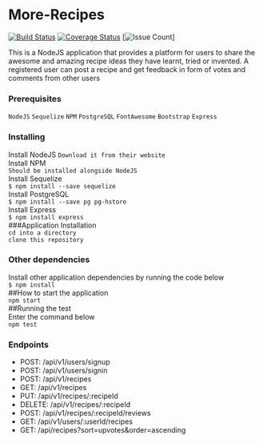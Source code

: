 # More-Recipes

[![Build Status](https://travis-ci.org/Adekunle24/more-recipes.svg?branch=develop)](https://travis-ci.org/Adekunle24/more-recipes)
[![Coverage Status](https://coveralls.io/repos/github/Adekunle24/more-recipes/badge.svg?branch=develop)](https://coveralls.io/github/Adekunle24/more-recipes?branch=develop)
[![Issue Count](https://codeclimate.com/github/Adekunle24/more-recipes/badges/issue_count.svg)]

 This is a NodeJS application that provides a platform for users to share the awesome and amazing recipe ideas they have learnt, tried or invented. A registered user can post a recipe and get feedback in form of votes and comments from other users
 ### Prerequisites
 ```NodeJS```
 ```Sequelize```
 ```NPM```
 ```PostgreSQL```
 ```FontAwesome```
 ```Bootstrap```
 ```Express```
 ### Installing  
Install NodeJS
```Download it from their website```  
Install NPM  
```Should be installed alongside NodeJS```  
Install Sequelize  
```$ npm install --save sequelize```  
Install PostgreSQL  
```$ npm install --save pg pg-hstore```  
Install Express  
```$ npm install express```  
###Application Installation  
```cd into a directory```  
```clone this repository```  
### Other dependencies  
Install other application dependencies by running the code below  
```$ npm install```  
##How to start the application  
```npm start```  
##Running the test  
Enter the command below  
```npm test```  
### Endpoints
* POST: /api/v1/users/signup
* POST: /api/v1/users/signin
* POST: /api/v1/recipes
* GET: /api/v1/recipes
* PUT: /api/v1/recipes/:recipeId
* DELETE: /api/v1/recipes/:recipeId
* POST: /api/v1/recipes/:recipeId/reviews
* GET: /api/v1/users/:userId/recipes
* GET: /api/recipes?sort=upvotes&order=ascending